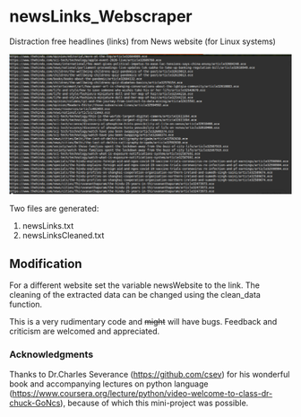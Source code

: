 # newsLinks_Webscraper
Distraction free headlines (links) from News website (for Linux systems)

![](output.png)

Two files are generated:
1. newsLinks.txt
2. newsLinksCleaned.txt

## Modification
For a different website set the variable newsWebsite to the link.
The cleaning of the extracted data can be changed using the clean_data function.

This is a very rudimentary code and ~~might~~ will have bugs. Feedback and criticism are welcomed and appreciated. 

### Acknowledgments
Thanks to Dr.Charles Severance (https://github.com/csev) for his wonderful book and accompanying lectures on python language (https://www.coursera.org/lecture/python/video-welcome-to-class-dr-chuck-GoNcs), because of which this mini-project was possible.
